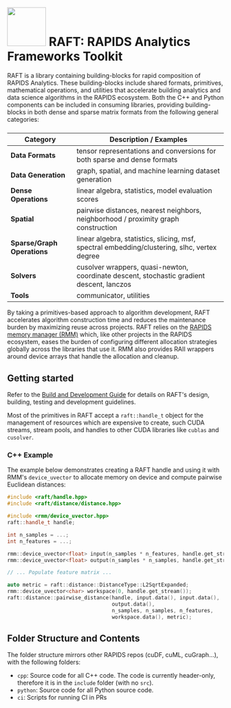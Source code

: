 # <div align="left"><img src="https://rapids.ai/assets/images/rapids_logo.png" width="90px"/>&nbsp;RAFT: RAPIDS Analytics Frameworks Toolkit</div>

RAFT is a library containing building-blocks for rapid composition of RAPIDS Analytics. These building-blocks include shared formats, primitives, mathematical operations, and utilities that accelerate building analytics and data science algorithms in the RAPIDS ecosystem. Both the C++ and Python components can be included in consuming libraries, providing building-blocks in both dense and sparse matrix formats from the following general categories:
#####
| Category | Description / Examples |
| --- | --- |
| **Data Formats** | tensor representations and conversions for both sparse and dense formats |
| **Data Generation** | graph, spatial, and machine learning dataset generation |
| **Dense Operations** | linear algebra, statistics, model evaluation scores |
| **Spatial** | pairwise distances, nearest neighbors, neighborhood / proximity graph construction |
| **Sparse/Graph Operations** | linear algebra, statistics, slicing, msf, spectral embedding/clustering, slhc, vertex degree |
| **Solvers** | cusolver wrappers, quasi-newton, coordinate descent, stochastic gradient descent, lanczos |
| **Tools** | communicator, utilities |

By taking a primitives-based approach to algorithm development, RAFT accelerates algorithm construction time and reduces
the maintenance burden by maximizing reuse across projects. RAFT relies on the [RAPIDS memory manager (RMM)](https://github.com/rapidsai/rmm) which, 
like other projects in the RAPIDS ecosystem, eases the burden of configuring different allocation strategies globally 
across the libraries that use it. RMM also provides RAII wrappers around device arrays that handle the allocation and cleanup.

## Getting started

Refer to the [Build and Development Guide](BUILD.md) for details on RAFT's design, building, testing and development guidelines.

Most of the primitives in RAFT accept a `raft::handle_t` object for the management of resources which are expensive to create, such CUDA streams, stream pools, and handles to other CUDA libraries like `cublas` and `cusolver`. 


### C++ Example

The example below demonstrates creating a RAFT handle and using it with RMM's `device_uvector` to allocate memory on device and compute
pairwise Euclidean distances:
```c++
#include <raft/handle.hpp>
#include <raft/distance/distance.hpp>

#include <rmm/device_uvector.hpp>
raft::handle_t handle;

int n_samples = ...;
int n_features = ...;

rmm::device_uvector<float> input(n_samples * n_features, handle.get_stream());
rmm::device_uvector<float> output(n_samples * n_samples, handle.get_stream());

// ... Populate feature matrix ...

auto metric = raft::distance::DistanceType::L2SqrtExpanded;
rmm::device_uvector<char> workspace(0, handle.get_stream());
raft::distance::pairwise_distance(handle, input.data(), input.data(),
                                  output.data(),
                                  n_samples, n_samples, n_features,
                                  workspace.data(), metric);
```




## Folder Structure and Contents

The folder structure mirrors other RAPIDS repos (cuDF, cuML, cuGraph...), with the following folders:

- `cpp`: Source code for all C++ code. The code is currently header-only, therefore it is in the `include` folder (with no `src`).
- `python`: Source code for all Python source code.
- `ci`: Scripts for running CI in PRs

[comment]: <> (TODO: This needs to be updated after the public API is established)
[comment]: <> (The library layout contains the following structure:)

[comment]: <> (```bash)

[comment]: <> (cpp/include/raft)

[comment]: <> (     |------------ comms      [communication abstraction layer])

[comment]: <> (     |------------ distance   [dense pairwise distances])

[comment]: <> (     |------------ linalg     [dense linear algebra])

[comment]: <> (     |------------ matrix     [dense matrix format])

[comment]: <> (     |------------ random     [random matrix generation])

[comment]: <> (     |------------ sparse     [sparse matrix and graph algorithms])

[comment]: <> (     |------------ spatial    [spatial algorithms])

[comment]: <> (     |------------ spectral   [spectral clustering])

[comment]: <> (     |------------ stats      [statistics primitives])

[comment]: <> (     |------------ handle.hpp [raft handle])

[comment]: <> (```)


